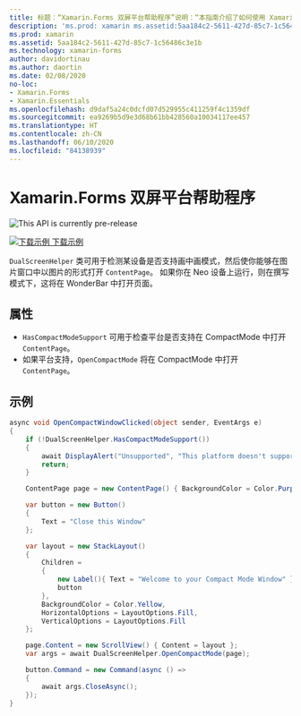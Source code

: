 ```yaml
---
title: 标题：“Xamarin.Forms 双屏平台帮助程序”说明：“本指南介绍了如何使用 Xamarin.Forms DualScreenHelper 类来优化 Surface Duo 和 Surface Neo 等双屏设备的应用体验。”
description: 'ms.prod: xamarin ms.assetid:5aa184c2-5611-427d-85c7-1c56486c3e1b ms.technology: xamarin-forms author: davidortinau ms.author: daortin ms.date:2020/02/08 no-loc: [Xamarin.Forms, Xamarin.Essentials]'
ms.prod: xamarin
ms.assetid: 5aa184c2-5611-427d-85c7-1c56486c3e1b
ms.technology: xamarin-forms
author: davidortinau
ms.author: daortin
ms.date: 02/08/2020
no-loc:
- Xamarin.Forms
- Xamarin.Essentials
ms.openlocfilehash: d9daf5a24c0dcfd07d529955c411259f4c1359df
ms.sourcegitcommit: ea9269b5d9e3d68b61bb428560a10034117ee457
ms.translationtype: HT
ms.contentlocale: zh-CN
ms.lasthandoff: 06/10/2020
ms.locfileid: "84138939"
---
```

# <a name="xamarinforms-dual-screen-platform-helpers"></a>Xamarin.Forms 双屏平台帮助程序

![](~/media/shared/preview.png "This API is currently pre-release")

[![下载示例](~/media/shared/download.png) 下载示例](https://docs.microsoft.com/samples/xamarin/xamarin-forms-samples/userinterface-dualscreendemos/)

`DualScreenHelper` 类可用于检测某设备是否支持画中画模式，然后使你能够在图片窗口中以图片的形式打开 `ContentPage`。 如果你在 Neo 设备上运行，则在撰写模式下，这将在 WonderBar 中打开页面。

## <a name="properties"></a>属性

- `HasCompactModeSupport` 可用于检查平台是否支持在 CompactMode 中打开 `ContentPage`。
- 如果平台支持，`OpenCompactMode` 将在 CompactMode 中打开 `ContentPage`。

## <a name="example"></a>示例

```csharp
async void OpenCompactWindowClicked(object sender, EventArgs e)
{
    if (!DualScreenHelper.HasCompactModeSupport())
    {
        await DisplayAlert("Unsupported", "This platform doesn't support this feature", "Ok");
        return;
    }

    ContentPage page = new ContentPage() { BackgroundColor = Color.Purple };

    var button = new Button()
    {
        Text = "Close this Window"
    };

    var layout = new StackLayout()
    {
        Children =
        {
            new Label(){ Text = "Welcome to your Compact Mode Window" },
            button
        },
        BackgroundColor = Color.Yellow,
        HorizontalOptions = LayoutOptions.Fill,
        VerticalOptions = LayoutOptions.Fill
    };

    page.Content = new ScrollView() { Content = layout };
    var args = await DualScreenHelper.OpenCompactMode(page);

    button.Command = new Command(async () =>
    {
        await args.CloseAsync();
    });
}
```
